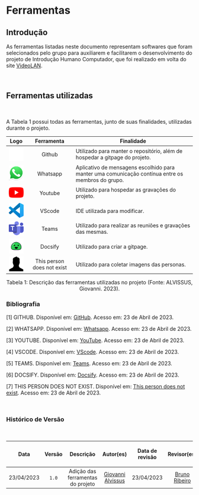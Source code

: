 # Ferramentas

## Introdução

  As ferramentas listadas neste documento representam softwares que foram selecionados pelo grupo para auxiliarem e facilitarem o
  desenvolvimento do projeto de Introdução Humano Computador, que foi realizado em volta do site [VideoLAN](https://www.videolan.org/).

<br/>

## Ferramentas utilizadas

<br/>

A Tabela 1 possui todas as ferramentas, junto de suas finalidades, utilizadas durante o projeto.

| Logo | Ferramenta | Finalidade |
| :-----: | :----: | ----------- |
| <img src="../img/icon/icon-github.png" alt="Github" width=50px> | Github  | Utilizado para manter o repositório, além de hospedar a gitpage do projeto. |
| <img src="../img/icon/icon-whatsapp.png" alt="Whatsapp" width=50px> | Whatsapp | Aplicativo de mensagens escolhido para manter uma comunicação contínua entre os membros do grupo. |
| <img src="../img/icon/icon-youtube.png" alt="YouTube" width=50px> | Youtube | Utilizado para hospedar as gravações do projeto. |
| <img src="../img/icon/icon-vscode.png" alt="VScode" width=50px> | VScode | IDE utilizada para modificar. |
| <img src="../img/icon/icon-teams.png" alt="Teams" width=50px> | Teams | Utilizado para realizar as reuniões e gravações das mesmas. |
| <img src="../img/icon/icon-docsify.png" alt="Docsify" width=50px> | Docsify | Utilizado para criar a gitpage. |
| <img src="../img/icon/icon-thisperson.png" alt="This person does not exist" width=50px> | This person does not exist | Utilizado para coletar imagens das personas. |

<div align= "center">
<p>Tabela 1: Descrição das ferramentas utilizadas no projeto (Fonte: ALVISSUS, Giovanni. 2023). </p>
</div>

### Bibliografia

[1] GITHUB. Disponível em: [GitHub](https://github.com). Acesso em: 23 de Abril de 2023.

[2] WHATSAPP. Disponível em: [Whatsapp](https://www.whatsapp.com/). Acesso em: 23 de Abril de 2023.

[3] YOUTUBE. Disponível em: [YouTube](https://youtube.com). Acesso em: 23 de Abril de 2023.

[4] VSCODE. Disponível em: [VScode](https://code.visualstudio.com/). Acesso em: 23 de Abril de 2023.

[5] TEAMS. Disponível em: [Teams](https://www.microsoft.com/pt-br/microsoft-teams/log-in). Acesso em: 23 de Abril de 2023.

[6] DOCSIFY. Disponível em: [Docsify](https://docsify.js.org). Acesso em: 23 de Abril de 2023.

[7] THIS PERSON DOES NOT EXIST. Disponível em: [This person does not exist](https://this-person-does-not-exist.com/en). Acesso em: 23 de Abril de 2023.

<br/>

### Histórico de Versão

<br/>

| <p align="center">Data</p> | <p align="center">Versão</p> | <p align="center">Descrição</p> | <p align="center">Autor(es)</p> | <p align="center">Data de revisão</p> | <p align="center">Revisor(es)</p> |
| :-: | :-: | :-: | :-: | :-: | :-: |
| 23/04/2023 | `1.0` | Adição das ferramentas do projeto | [Giovanni Alvissus](https://github.com/giovanni1106) | 23/04/2023 | [Bruno Ribeiro](https://github.com/BrunoRiibeiro) |
